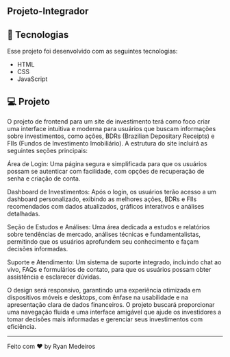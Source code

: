 ## Projeto-Integrador

## 🚀 Tecnologias

Esse projeto foi desenvolvido com as seguintes tecnologias:

- HTML
- CSS
- JavaScript


## 💻 Projeto


O projeto de frontend para um site de investimento terá como foco criar uma interface intuitiva e moderna para usuários que buscam informações sobre investimentos, como ações, BDRs (Brazilian Depositary Receipts) e FIIs (Fundos de Investimento Imobiliário). A estrutura do site incluirá as seguintes seções principais:

Área de Login: Uma página segura e simplificada para que os usuários possam se autenticar com facilidade, com opções de recuperação de senha e criação de conta.

Dashboard de Investimentos: Após o login, os usuários terão acesso a um dashboard personalizado, exibindo as melhores ações, BDRs e FIIs recomendados com dados atualizados, gráficos interativos e análises detalhadas.

Seção de Estudos e Análises: Uma área dedicada a estudos e relatórios sobre tendências de mercado, análises técnicas e fundamentalistas, permitindo que os usuários aprofundem seu conhecimento e façam decisões informadas.

Suporte e Atendimento: Um sistema de suporte integrado, incluindo chat ao vivo, FAQs e formulários de contato, para que os usuários possam obter assistência e esclarecer dúvidas.

O design será responsivo, garantindo uma experiência otimizada em dispositivos móveis e desktops, com ênfase na usabilidade e na apresentação clara de dados financeiros. O projeto buscará proporcionar uma navegação fluida e uma interface amigável que ajude os investidores a tomar decisões mais informadas e gerenciar seus investimentos com eficiência.

---

Feito com ♥ by Ryan Medeiros